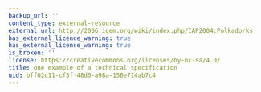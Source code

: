 ```yaml
---
backup_url: ''
content_type: external-resource
external_url: http://2006.igem.org/wiki/index.php/IAP2004:Polkadorks
has_external_licence_warning: true
has_external_license_warning: true
is_broken: ''
license: https://creativecommons.org/licenses/by-nc-sa/4.0/
title: one example of a technical specification
uid: bff02c11-cf5f-48d0-a98a-156e714ab7c4
---
```

